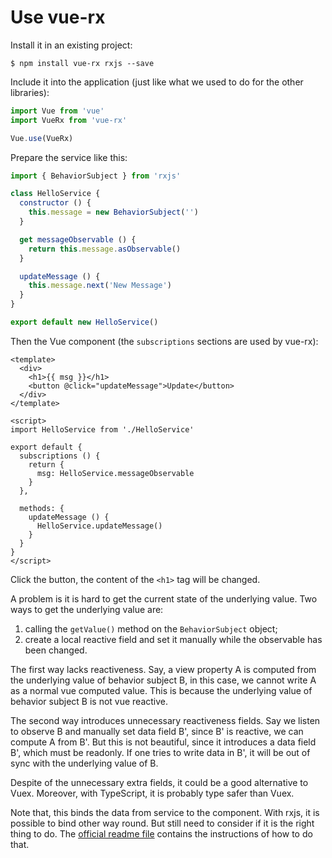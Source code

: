 # Use vue-rx

Install it in an existing project:

```shell
$ npm install vue-rx rxjs --save
```

Include it into the application (just like what we used to do for the other libraries):

```javascript
import Vue from 'vue'
import VueRx from 'vue-rx'

Vue.use(VueRx)
```

Prepare the service like this:

```javascript
import { BehaviorSubject } from 'rxjs'

class HelloService {
  constructor () {
    this.message = new BehaviorSubject('')
  }

  get messageObservable () {
    return this.message.asObservable()
  }

  updateMessage () {
    this.message.next('New Message')
  }
}

export default new HelloService()
```

Then the Vue component (the `subscriptions` sections are used by vue-rx):

```vue
<template>
  <div>
    <h1>{{ msg }}</h1>
    <button @click="updateMessage">Update</button>
  </div>
</template>

<script>
import HelloService from './HelloService'

export default {
  subscriptions () {
    return {
      msg: HelloService.messageObservable
    }
  },

  methods: {
    updateMessage () {
      HelloService.updateMessage()
    }
  }
}
</script>
```

Click the button, the content of the `<h1>` tag will be changed.

A problem is it is hard to get the current state of the underlying value. Two ways to get the underlying value are:
1. calling the `getValue()` method on the `BehaviorSubject` object;
2. create a local reactive field and set it manually while the observable has been changed.

The first way lacks reactiveness. Say, a view property A is computed from the underlying value of behavior subject B, in this case, we cannot write A as a normal vue computed value. This is because the underlying value of behavior subject B is not vue reactive.

The second way introduces unnecessary reactiveness fields. Say we listen to observe B and manually set data field B', since B' is reactive, we can compute A from B'. But this is not beautiful, since it introduces a data field B', which must be readonly. If one tries to write data in B', it will be out of sync with the underlying value of B.

Despite of the unnecessary extra fields, it could be a good alternative to Vuex. Moreover, with TypeScript, it is probably type safer than Vuex.

Note that, this binds the data from service to the component. With rxjs, it is possible to bind other way round. But still need to consider if it is the right thing to do. The [official readme file](https://github.com/vuejs/vue-rx) contains the instructions of how to do that.
